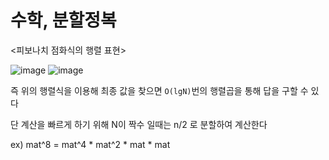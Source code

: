 # 수학, 분할정복

<피보나치 점화식의 행렬 표현>

![image](https://user-images.githubusercontent.com/75887645/150720915-0cc370f1-3e27-4087-aa79-81b784a2f583.png)
![image](https://user-images.githubusercontent.com/75887645/150720923-e01b4857-eb26-490f-b4e9-87f297ef2128.png)

즉 위의 행렬식을 이용해 최종 값을 찾으면 `O(lgN)`번의 행렬곱을 통해 답을 구할 수 있다

단 계산을 빠르게 하기 위해 N이 짝수 일때는 n/2 로 분할하여 계산한다

ex) mat^8 = mat^4 * mat^2 * mat * mat

